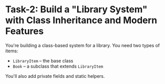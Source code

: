 # Task-2: Build a "Library System" with Class Inheritance and Modern Features

You're building a class-based system for a library. You need two types of items:

- `LibraryItem` – the base class  
- `Book` – a subclass that extends `LibraryItem`  

You'll also add private fields and static helpers.
